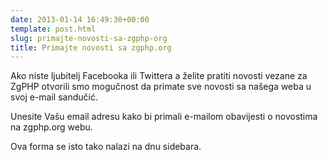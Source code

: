 ```yaml
---
date: 2013-01-14 16:49:30+00:00
template: post.html
slug: primajte-novosti-sa-zgphp-org
title: Primajte novosti sa zgphp.org
---
```


Ako niste ljubitelj Facebooka ili Twittera a želite pratiti novosti vezane za
ZgPHP otvorili smo mogučnost da primate sve novosti sa našega weba u svoj e-mail
sandučić.

Unesite Vašu email adresu kako bi primali e-mailom obavijesti o novostima na
zgphp.org webu.

Ova forma se isto tako nalazi na dnu sidebara.
